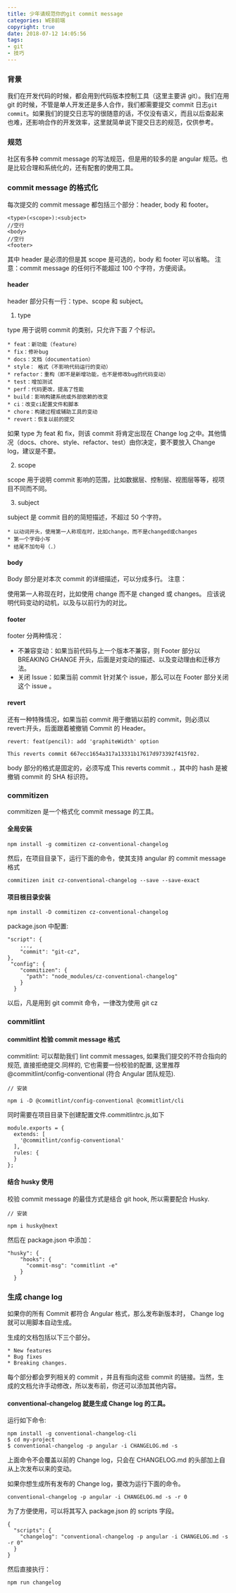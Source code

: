 ```yaml
---
title: 少年请规范你的git commit message
categories: WEB前端
copyright: true
date: 2018-07-12 14:05:56
tags:
- git
- 技巧
---
```


### 背景

我们在开发代码的时候，都会用到代码版本控制工具（这里主要讲 git）。我们在用 git 的时候，不管是单人开发还是多人合作，我们都需要提交 commit 日志`git commit`。如果我们的提交日志写的很随意的话，不仅没有语义，而且以后查起来也难，还影响合作的开发效率，这里就简单说下提交日志的规范，仅供参考。<!--more-->

### 规范

社区有多种 commit message 的写法规范，但是用的较多的是 angular 规范。也是比较合理和系统化的，还有配套的使用工具。

### commit message 的格式化

每次提交的 commit message 都包括三个部分：header, body 和 footer。

```
<type>(<scope>):<subject>
//空行
<body>
//空行
<footer>
```

其中 header 是必须的但是其 scope 是可选的，body 和 footer 可以省略。
注意：commit message 的任何行不能超过 100 个字符，方便阅读。

#### header

header 部分只有一行：type、scope 和 subject。

1.  type

type 用于说明 commit 的类别，只允许下面 7 个标识。

```
* feat：新功能（feature）
* fix：修补bug
* docs：文档（documentation）
* style： 格式（不影响代码运行的变动）
* refactor：重构（即不是新增功能，也不是修改bug的代码变动）
* test：增加测试
* perf：代码更改，提高了性能
* build：影响构建系统或外部依赖的改变
* ci：改变ci配置文件和脚本
* chore：构建过程或辅助工具的变动
* revert：恢复以前的提交
```

如果 type 为 feat 和 fix，则该 commit 将肯定出现在 Change log 之中。其他情况（docs、chore、style、refactor、test）由你决定，要不要放入 Change log，建议是不要。

2.  scope

scope 用于说明 commit 影响的范围，比如数据层、控制层、视图层等等，视项目不同而不同。

3.  subject

subject 是 commit 目的的简短描述，不超过 50 个字符。

```
* 以动词开头，使用第一人称现在时，比如change，而不是changed或changes
* 第一个字母小写
* 结尾不加句号（.）
```

#### body

Body 部分是对本次 commit 的详细描述，可以分成多行。
注意：

使用第一人称现在时，比如使用 change 而不是 changed 或 changes。
应该说明代码变动的动机，以及与以前行为的对比。

#### footer

footer 分两种情况：

-   不兼容变动：如果当前代码与上一个版本不兼容，则 Footer 部分以 BREAKING CHANGE 开头，后面是对变动的描述、以及变动理由和迁移方法。
-   关闭 Issue：如果当前 commit 针对某个 issue，那么可以在 Footer 部分关闭这个 issue 。

#### revert

还有一种特殊情况，如果当前 commit 用于撤销以前的 commit，则必须以 revert:开头，后面跟着被撤销 Commit 的 Header。

```
revert: feat(pencil): add 'graphiteWidth' option

This reverts commit 667ecc1654a317a13331b17617d973392f415f02.
```

body 部分的格式是固定的，必须写成 This reverts commit <hash>.，其中的 hash 是被撤销 commit 的 SHA 标识符。

### commitizen

commitizen 是一个格式化 commit message 的工具。

#### 全局安装

```
npm install -g commitizen cz-conventional-changelog
```

然后，在项目目录下，运行下面的命令，使其支持 angular 的 commit message 格式

```
commitizen init cz-conventional-changelog --save --save-exact
```

#### 项目根目录安装

```
npm install -D commitizen cz-conventional-changelog
```

package.json 中配置:

```
"script": {
    ...,
    "commit": "git-cz",
},
 "config": {
    "commitizen": {
      "path": "node_modules/cz-conventional-changelog"
    }
  }
```

以后，凡是用到 git commit 命令，一律改为使用 git cz

### commitlint

#### commitlint 检验 commit message 格式

commitlint: 可以帮助我们 lint commit messages, 如果我们提交的不符合指向的规范, 直接拒绝提交.同样的, 它也需要一份校验的配置, 这里推荐 @commitlint/config-conventional (符合 Angular 团队规范).

```
// 安装

npm i -D @commitlint/config-conventional @commitlint/cli
```

同时需要在项目目录下创建配置文件.commitlintrc.js,如下

```
module.exports = {
  extends: [
    '@commitlint/config-conventional'
  ],
  rules: {
  }
};
```

#### 结合 husky 使用

校验 commit message 的最佳方式是结合 git hook, 所以需要配合 Husky.

```
// 安装

npm i husky@next
```

然后在 package.json 中添加：

```
"husky": {
    "hooks": {
      "commit-msg": "commitlint -e"
    }
  }
```

### 生成 change log

如果你的所有 Commit 都符合 Angular 格式，那么发布新版本时， Change log 就可以用脚本自动生成。

生成的文档包括以下三个部分。

```
* New features
* Bug fixes
* Breaking changes.
```

每个部分都会罗列相关的 commit ，并且有指向这些 commit 的链接。当然，生成的文档允许手动修改，所以发布前，你还可以添加其他内容。

#### conventional-changelog 就是生成 Change log 的工具。

运行如下命令:

```
npm install -g conventional-changelog-cli
$ cd my-project
$ conventional-changelog -p angular -i CHANGELOG.md -s
```

上面命令不会覆盖以前的 Change log，只会在 CHANGELOG.md 的头部加上自从上次发布以来的变动。

如果你想生成所有发布的 Change log，要改为运行下面的命令。

```
conventional-changelog -p angular -i CHANGELOG.md -s -r 0
```

为了方便使用，可以将其写入 package.json 的 scripts 字段。

```
{
  "scripts": {
    "changelog": "conventional-changelog -p angular -i CHANGELOG.md -s -r 0"
  }
}
```

然后直接执行：

```
npm run changelog
```
